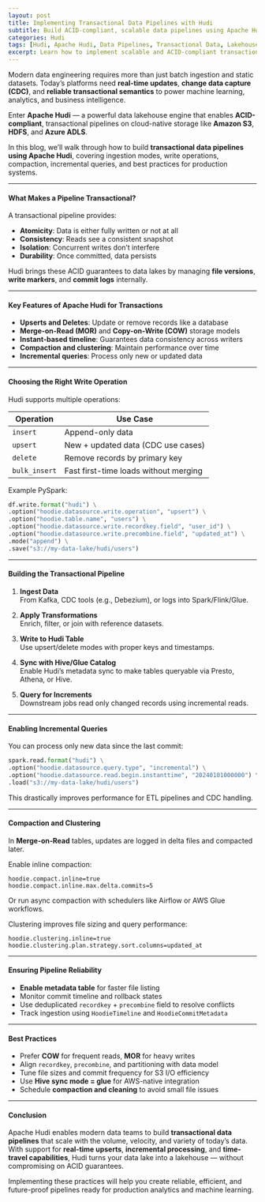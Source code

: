 ```yaml
---
layout: post
title: Implementing Transactional Data Pipelines with Hudi
subtitle: Build ACID-compliant, scalable data pipelines using Apache Hudi for real-time lakehouse processing
categories: Hudi
tags: [Hudi, Apache Hudi, Data Pipelines, Transactional Data, Lakehouse, ACID, Big Data]
excerpt: Learn how to implement scalable and ACID-compliant transactional data pipelines using Apache Hudi. Explore write operations, compaction strategies, incremental queries, and data lake integration best practices.
---
```

Modern data engineering requires more than just batch ingestion and static datasets. Today’s platforms need **real-time updates**, **change data capture (CDC)**, and **reliable transactional semantics** to power machine learning, analytics, and business intelligence.

Enter **Apache Hudi** — a powerful data lakehouse engine that enables **ACID-compliant**, transactional pipelines on cloud-native storage like **Amazon S3**, **HDFS**, and **Azure ADLS**.

In this blog, we’ll walk through how to build **transactional data pipelines using Apache Hudi**, covering ingestion modes, write operations, compaction, incremental queries, and best practices for production systems.

---

#### What Makes a Pipeline Transactional?

A transactional pipeline provides:

- **Atomicity**: Data is either fully written or not at all
- **Consistency**: Reads see a consistent snapshot
- **Isolation**: Concurrent writes don’t interfere
- **Durability**: Once committed, data persists

Hudi brings these ACID guarantees to data lakes by managing **file versions**, **write markers**, and **commit logs** internally.

---

#### Key Features of Apache Hudi for Transactions

- **Upserts and Deletes**: Update or remove records like a database
- **Merge-on-Read (MOR)** and **Copy-on-Write (COW)** storage models
- **Instant-based timeline**: Guarantees data consistency across writers
- **Compaction and clustering**: Maintain performance over time
- **Incremental queries**: Process only new or updated data

---

#### Choosing the Right Write Operation

Hudi supports multiple operations:

| Operation    | Use Case                                |
|--------------|------------------------------------------|
| `insert`     | Append-only data                         |
| `upsert`     | New + updated data (CDC use cases)       |
| `delete`     | Remove records by primary key            |
| `bulk_insert`| Fast first-time loads without merging    |

Example PySpark:

```python
df.write.format("hudi") \
.option("hoodie.datasource.write.operation", "upsert") \
.option("hoodie.table.name", "users") \
.option("hoodie.datasource.write.recordkey.field", "user_id") \
.option("hoodie.datasource.write.precombine.field", "updated_at") \
.mode("append") \
.save("s3://my-data-lake/hudi/users")
```

---

#### Building the Transactional Pipeline

1. **Ingest Data**  
   From Kafka, CDC tools (e.g., Debezium), or logs into Spark/Flink/Glue.

2. **Apply Transformations**  
   Enrich, filter, or join with reference datasets.

3. **Write to Hudi Table**  
   Use upsert/delete modes with proper keys and timestamps.

4. **Sync with Hive/Glue Catalog**  
   Enable Hudi’s metadata sync to make tables queryable via Presto, Athena, or Hive.

5. **Query for Increments**  
   Downstream jobs read only changed records using incremental reads.

---

#### Enabling Incremental Queries

You can process only new data since the last commit:

```python
spark.read.format("hudi") \
.option("hoodie.datasource.query.type", "incremental") \
.option("hoodie.datasource.read.begin.instanttime", "20240101000000") \
.load("s3://my-data-lake/hudi/users")
```

This drastically improves performance for ETL pipelines and CDC handling.

---

#### Compaction and Clustering

In **Merge-on-Read** tables, updates are logged in delta files and compacted later.

Enable inline compaction:

```properties
hoodie.compact.inline=true  
hoodie.compact.inline.max.delta.commits=5
```

Or run async compaction with schedulers like Airflow or AWS Glue workflows.

Clustering improves file sizing and query performance:

```properties
hoodie.clustering.inline=true  
hoodie.clustering.plan.strategy.sort.columns=updated_at
```

---

#### Ensuring Pipeline Reliability

- **Enable metadata table** for faster file listing
- Monitor commit timeline and rollback states
- Use deduplicated `recordkey` + `precombine` field to resolve conflicts
- Track ingestion using `HoodieTimeline` and `HoodieCommitMetadata`

---

#### Best Practices

- Prefer **COW** for frequent reads, **MOR** for heavy writes
- Align `recordkey`, `precombine`, and partitioning with data model
- Tune file sizes and commit frequency for S3 I/O efficiency
- Use **Hive sync mode = glue** for AWS-native integration
- Schedule **compaction and cleaning** to avoid small file issues

---

#### Conclusion

Apache Hudi enables modern data teams to build **transactional data pipelines** that scale with the volume, velocity, and variety of today’s data. With support for **real-time upserts**, **incremental processing**, and **time-travel capabilities**, Hudi turns your data lake into a lakehouse — without compromising on ACID guarantees.

Implementing these practices will help you create reliable, efficient, and future-proof pipelines ready for production analytics and machine learning.
